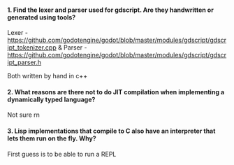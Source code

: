 #### 1. Find the lexer and parser used for gdscript. Are they handwritten or generated using tools?
Lexer - https://github.com/godotengine/godot/blob/master/modules/gdscript/gdscript_tokenizer.cpp &
Parser - https://github.com/godotengine/godot/blob/master/modules/gdscript/gdscript_parser.h

Both written by hand in c++


#### 2. What reasons are there not to do JIT compilation when implementing a dynamically typed language?
Not sure rn


#### 3. Lisp implementations that compile to C also have an interpreter that lets them run on the fly. Why?
First guess is to be able to run a REPL
